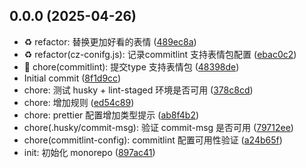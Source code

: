## 0.0.0 (2025-04-26)

- :recycle: refactor: 替换更加好看的表情 ([489ec8a](https://github.com/jackchoumine/monorepo-demo/commit/489ec8a))
- :recycle: refactor(cz-conifg.js): 记录commitlint 支持表情包配置 ([ebac0c2](https://github.com/jackchoumine/monorepo-demo/commit/ebac0c2))
- :wrench: chore(commitlint): 提交type 支持表情包 ([48398de](https://github.com/jackchoumine/monorepo-demo/commit/48398de))
- Initial commit ([8f1d9cc](https://github.com/jackchoumine/monorepo-demo/commit/8f1d9cc))
- chore: 测试 husky + lint-staged 环境是否可用 ([378c8cd](https://github.com/jackchoumine/monorepo-demo/commit/378c8cd))
- chore: 增加规则 ([ed54c89](https://github.com/jackchoumine/monorepo-demo/commit/ed54c89))
- chore: prettier 配置增加类型提示 ([ab8f4b2](https://github.com/jackchoumine/monorepo-demo/commit/ab8f4b2))
- chore(.husky/commit-msg): 验证 commit-msg 是否可用 ([79712ee](https://github.com/jackchoumine/monorepo-demo/commit/79712ee))
- chore(commitlint-config): commitlint 配置可用性验证 ([a24b65f](https://github.com/jackchoumine/monorepo-demo/commit/a24b65f))
- init: 初始化 monorepo ([897ac41](https://github.com/jackchoumine/monorepo-demo/commit/897ac41))
